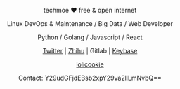 <p align="center">techmoe ❤ free & open internet</p>
<p align="center">Linux DevOps & Maintenance / Big Data / Web Developer</p>
<p align="center">Python / Golang / Javascript / React</p>
<p align="center"><a href="https://twitter.com/dev_techmoe">Twitter</a> | <a href="https://www.zhihu.com/people/techmoe">Zhihu</a> | Gitlab | <a href="https://keybase.io/techmoe">Keybase</a></p>
<p align="center"><a href="https://lolicookie.com">lolicookie</a></p>
<p align="center">Contact: Y29udGFjdEBsb2xpY29va2llLmNvbQ==</p>
